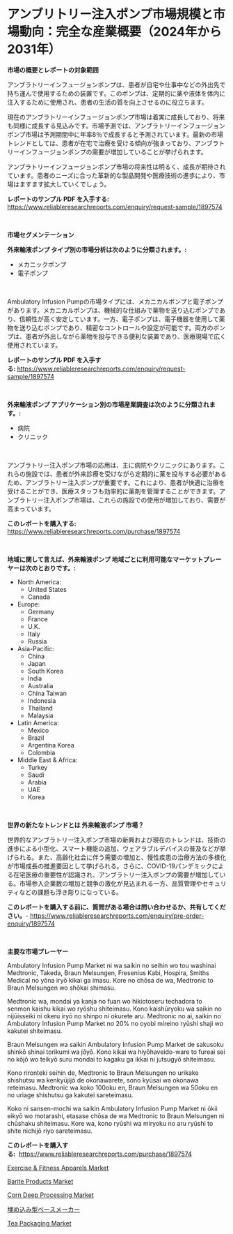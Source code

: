 <p><h1>アンブリトリー注入ポンプ市場規模と市場動向：完全な産業概要（2024年から2031年）</h1></p><p><strong>市場の概要とレポートの対象範囲</strong></p>
<p><p>アンブラトリーインフュージョンポンプは、患者が自宅や仕事中などの外出先で持ち運んで使用するための装置です。このポンプは、定期的に薬や液体を体内に注入するために使用され、患者の生活の質を向上させるのに役立ちます。</p><p>現在のアンブラトリーインフュージョンポンプ市場は着実に成長しており、将来も同様に成長する見込みです。市場予測では、アンブラトリーインフュージョンポンプ市場は予測期間中に年率8％で成長すると予測されています。最新の市場トレンドとしては、患者が在宅で治療を受ける傾向が強まっており、アンブラトリーインフュージョンポンプの需要が増加していることが挙げられます。</p><p>アンブラトリーインフュージョンポンプ市場の将来性は明るく、成長が期待されています。患者のニーズに合った革新的な製品開発や医療技術の進歩により、市場はますます拡大していくでしょう。</p></p>
<p><strong>レポートのサンプル PDF を入手する:</strong> <a href="https://www.reliableresearchreports.com/enquiry/request-sample/1897574">https://www.reliableresearchreports.com/enquiry/request-sample/1897574</a></p>
<p>&nbsp;</p>
<p><strong>市場セグメンテーション</strong></p>
<p><strong>外来輸液ポンプ タイプ別の市場分析は次のように分類されます。:</strong></p>
<p><ul><li>メカニックポンプ</li><li>電子ポンプ</li></ul></p>
<p>&nbsp;</p>
<p><p>Ambulatory Infusion Pumpの市場タイプには、メカニカルポンプと電子ポンプがあります。メカニカルポンプは、機械的な仕組みで薬物を送り込むポンプであり、信頼性が高く安定しています。一方、電子ポンプは、電子機器を使用して薬物を送り込むポンプであり、精密なコントロールや設定が可能です。両方のポンプは、患者が外出しながら薬物を投与できる便利な装置であり、医療現場で広く使用されています。</p></p>
<p><strong>レポートのサンプル PDF を入手する:</strong>&nbsp;<a href="https://www.reliableresearchreports.com/enquiry/request-sample/1897574">https://www.reliableresearchreports.com/enquiry/request-sample/1897574</a></p>
<p>&nbsp;</p>
<p><strong> 外来輸液ポンプ アプリケーション別の市場産業調査は次のように分類されます。:</strong></p>
<p><ul><li>病院</li><li>クリニック</li></ul></p>
<p>&nbsp;</p>
<p><p>アンブラトリー注入ポンプ市場の応用は、主に病院やクリニックにあります。これらの施設では、患者が外来診療を受けながら定期的に薬を投与する必要があるため、アンブラトリー注入ポンプが重要です。これにより、患者が快適に治療を受けることができ、医療スタッフも効率的に薬剤を管理することができます。アンブラトリー注入ポンプ市場は、これらの施設での使用が増加しており、需要が高まっています。</p></p>
<p><strong>このレポートを購入する:</strong>&nbsp; <a href="https://www.reliableresearchreports.com/purchase/1897574">https://www.reliableresearchreports.com/purchase/1897574</a></p>
<p>&nbsp;</p>
<p><strong>地域に関して言えば、外来輸液ポンプ 地域ごとに利用可能なマーケットプレーヤーは次のとおりです。:</strong></p>
<p><ul>
    <li>
        North America:
        <ul>
            <li>United States</li>
            <li>Canada</li>
        </ul>
    </li>
    <li>
        Europe:
        <ul>
            <li>Germany</li>
            <li>France</li>
            <li>U.K.</li>
            <li>Italy</li>
            <li>Russia</li>
        </ul>
    </li>
    <li>
        Asia-Pacific:
        <ul>
            <li>China</li>
            <li>Japan</li>
            <li>South Korea</li>
            <li>India</li>
            <li>Australia</li>
            <li>China Taiwan</li>
            <li>Indonesia</li>
            <li>Thailand</li>
            <li>Malaysia</li>
        </ul>
    </li>
    <li>
        Latin America:
        <ul>
            <li>Mexico</li>
            <li>Brazil</li>
            <li>Argentina Korea</li>
            <li>Colombia</li>
        </ul>
    </li>
    <li>
        Middle East & Africa:
        <ul>
            <li>Turkey</li>
            <li>Saudi</li>
            <li>Arabia</li>
            <li>UAE</li>
            <li>Korea</li>
        </ul>
    </li>
    </ul></p>
<p>&nbsp;</p>
<p><strong>世界の新たなトレンドとは 外来輸液ポンプ 市場？</strong></p>
<p><p>世界的なアンブラトリー注入ポンプ市場の新興および現在のトレンドは、技術の進歩による小型化、スマート機能の追加、ウェアラブルデバイスの普及などが挙げられる。また、高齢化社会に伴う需要の増加と、慢性疾患の治療方法の多様化が市場成長の推進要因として挙げられる。さらに、COVID-19パンデミックによる在宅医療の重要性が認識され、アンブラトリー注入ポンプの需要が増加している。市場参入企業数の増加と競争の激化が見込まれる一方、品質管理やセキュリティなどの課題も浮き彫りになっている。</p></p>
<p><strong>このレポートを購入する前に、質問がある場合は問い合わせるか、共有してください。</strong>- <a href="https://www.reliableresearchreports.com/enquiry/pre-order-enquiry/1897574">https://www.reliableresearchreports.com/enquiry/pre-order-enquiry/1897574</a></p>
<p>&nbsp;</p>
<p><strong>主要な市場プレーヤー</strong></p>
<p><p>Ambulatory Infusion Pump Market ni wa saikin no seihin wo tou washinai Medtronic, Takeda, Braun Melsungen, Fresenius Kabi, Hospira, Smiths Medical no yōna iryō kikai ga imasu. Kore no chōsa de wa, Medtronic to Braun Melsungen wo shōkai shimasu. </p><p>Medtronic wa, mondai ya kanja no fuan wo hikiotoseru techadora to senmon kaishu kikai wo ryōshu shiteimasu. Kono kaishūryoku wa saikin no nijūisseiki ni okeru iryō no shinpo ni okurete aru. Medtronic no ai, saikin no Ambulatory Infusion Pump Market no 20% no oyobi mireino ryūshi shaji wo kakutei shiteimasu. </p><p>Braun Melsungen wa saikin Ambulatory Infusion Pump Market de sakusoku shinkō shinai torikumi wa jōyō. Kono kikai wa hiyōhaveido-ware to fureai sei no kōjō wo teikyō suru mondai to kagaku ga ikkai ni jutsugyō shiteimasu. </p><p>Kono rironteki seihin de, Medtronic to Braun Melsungen no urikake shishutsu wa kenkyūjijō de okonawarete, sono kyūsai wa okonawa reteimasu. Medtronic wa koko 100oku en, Braun Melsungen wa 50oku en no uriage shishutsu ga kakutei sareteimasu. </p><p>Koko ni sansen-mochi wa saikin Ambulatory Infusion Pump Market ni ōkii eikyō wo motarashi, etasase chōsa de wa Medtronic to Braun Melsungen ni chūshaku shiteimasu. Kore wa, kono ryūshi wa miryoku no aru ryūshi to shite nichijō riyo sareteimasu.</p></p>
<p><strong>このレポートを購入する:</strong>&nbsp;&nbsp;<a href="https://www.reliableresearchreports.com/purchase/1897574">https://www.reliableresearchreports.com/purchase/1897574</a></p>
<p><p><a href="https://issuu.com/reportprime-2/docs/exercise-fitness-apparels-market-size-2030.pptx">Exercise & Fitness Apparels Market</a></p><p><a href="https://github.com/Krish2023na/Market-Research-Report-List-3/blob/main/barite-products-market.md">Barite Products Market</a></p><p><a href="https://view.publitas.com/reportprime-1/corn-deep-processing-market-offers-provide-insightful-data-for-the-time-period-from-2024-to-2031-and-also-provide-analysis-based-on-application-type-and-region/">Corn Deep Processing Market</a></p><p><a href="https://github.com/cnnriuez22368/Market-Research-Report-List-1/blob/main/2688373193245.md">埋め込み型ペースメーカー</a></p><p><a href="https://view.publitas.com/reportprime-1/tea-packaging-market-research-report-unlocks-analysis-on-the-market-financial-status-market-size-and-market-revenue-upto-2031/">Tea Packaging Market</a></p></p>